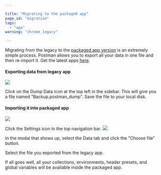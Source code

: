 ```yaml
---

title: "Migrating to the packaged app"
page_id: "migration"
tags: 
  - "app"
warning: "chrome_legacy"

---
```


Migrating from the legacy to the [packaged app version](https://www.getpostman.com/apps) is an extremely simple process.
Postman allows you to export all your data in one file and then re-import it. Get the latest apps [here](https://www.getpostman.com/apps).

#### Exporting data from legacy app
![](https://www.getpostman.com/img/v1/docs/source/mig-1.png)

Click on the Dump Data icon at the top left in the sidebar. This will give you a file named "Backup.postman\_dump". Save the file to your local disk.

#### Importing it into packaged app
![](https://www.getpostman.com/img/v1/docs/source/mig-3.png)

Click the Settings icon in the top navigation bar.
![](https://www.getpostman.com/img/v1/docs/source/mig-2.png)

In the modal that shows up, select the Data tab and click the "Choose file" button.

Select the file you exported from the legacy app.

If all goes well, all your collections, environments, header presets, and global variables will be available
inside the packaged app.
